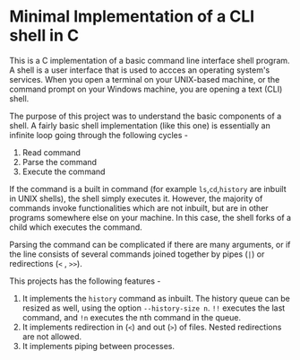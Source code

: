 # Minimal Implementation of a CLI shell in C

This is a C implementation of a basic command line interface shell program. A shell is a user interface that is used to accces an operating system's services. When you open a terminal on your UNIX-based machine, or the command prompt on your Windows machine, you are opening a text (CLI) shell. 

The purpose of this project was to understand the basic components of a shell. A fairly basic shell implementation (like this one) is essentially an infinite loop going through the following cycles -

1. Read command
2. Parse the command
3. Execute the command

If the command is a built in command (for example `ls`,`cd`,`history` are inbuilt in UNIX shells), the shell simply executes it. However, the majority of commands invoke functionalities which are not inbuilt, but are in other programs somewhere else on your machine. In this case, the shell forks of a child which executes the command. 

Parsing the command can be complicated if there are many arguments, or if the line consists of several commands joined together by pipes (`|`) or redirections (`<` , `>>`). 

This projects has the following features -

1. It implements the `history` command as inbuilt. The history queue can be resized as well, using the option `--history-size n`. `!!` executes the last command, and `!n` executes the nth command in the queue.
2. It implements redirection in (`<`) and out (`>`) of files. Nested redirections are not allowed.
3. It implements piping between processes.

